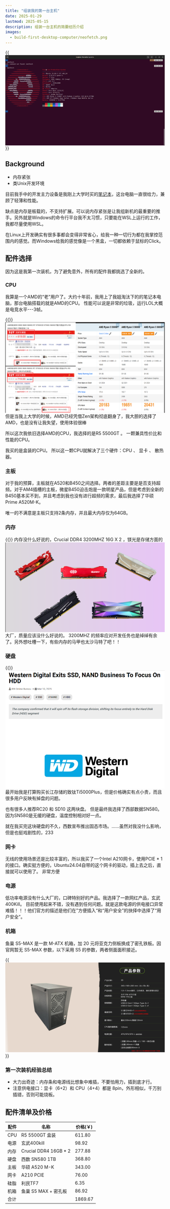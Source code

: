 ```yaml
---
title: "组装我的第一台主机"
date: 2025-01-29
lastmod: 2025-05-15
description: 组装一台主机的简要经历介绍
images:
  - build-first-desktop-computer/neofetch.png
---
```


{{<img src="neofetch.png" alt="neofetch image" align="center" >}}

## Background

- 内存紧张
- 类Unix开发环境

目前我手中的开发主力设备是我刚上大学时买的[笔记本](https://www.acer.com/hk-zh/laptops/swift/swift-x-amd)，这台电脑一直很给力，兼顾了轻薄和性能。

缺点是内存是板载的，不支持扩展。可以说内存紧张是让我组新机的最重要的推手。另外就是Windows的命令行平台我不太习惯，只要能在WSL上运行的工作，我都尽量使用WSL。

在Linux上开发确实有很多事都会变得非常省心，给我一种一切行为都在我掌控范围内的感觉。而Windows给我的感觉像是一个黑盒，一切都依赖于鼠标的Click。

## 配件选择

因为这是我第一次装机，为了避免意外，所有的配件我都挑选了全新的。

### CPU

我算是一个AMD的“老”用户了。大约十年前，我用上了我姐淘汰下的的笔记本电脑，那台电脑搭载的就是AMD的CPU。 性能可以说是非常的垃圾，运行LOL大概是电竞水平---3帧。

{{<img src="cpu-price.png" align="right" max-width="550px" >}}

但是当我上大学的时候，AMD已经凭借Zen架构彻底翻身了，我大胆的选择了AMD，也是没有让我失望，使用体验很棒

所以这次我依旧选择AMD的CPU，我选择的是R5 5500GT 。 一颗兼具性价比和性能的CPU。

我买的是盒装的CPU。 所以这一颗CPU就解决了三个硬件：CPU 、 显卡 、 散热器。

### 主板

对于我的预算，主板就在A520和B450之间选择。两者的差距主要是是否支持超频。对于AM4插槽的主板，微星B450迫击炮是一款明星产品，但是考虑到全新的B450基本买不到，并且考虑到我也没有进行超频的需求，最后我选择了华硕 Prime A520M-K。

唯一的不满意是主板只支持2条内存，并且最大内存仅为64GB。

### 内存

{{<img src="ram.png" align="right" max-width="350px">}}
内存没什么好说的，Crucial DDR4 3200MHZ 16G X 2 ，镁光是存储方面的大厂，质量应该没什么好说的。
3200MHZ 的频率应对开发任务也是绰绰有余了。另外想吐槽一下，有些内存的马甲也太沙马特了吧！！

### 硬盘

{{<img src="wd.png" align="right" max-width="450px">}}

最开始我是打算购买长江存储的致钛Ti5000Plus，但是价格确实有点小贵，而且很多用户反映有掉盘的问题。

也有很多人推荐RC20 和 SD10 这两块盘。 但是最终我选择了西部数据SN580。 因为SN580是无缓的硬盘，温度控制相对好一点。

就在我买完这块硬盘的不久，西数宣布推出固态市场。......虽然对我没什么影响，但是也挺戏剧性的，233

### 网卡

无线的使用场景还是比较丰富的，所以我买了一个Intel A210网卡，使用PCIE \* 1 的接口。确实挺方便的，Ubuntu24.04自带的这个网卡的驱动，插上去之后，直接就可以使用了。 非常方便

### 电源

低功率电源没有什么大厂的，口碑特别好的产品。我选择了一款网红产品，玄武400Kill。 目前使用起来不错，没有遇到任何问题。就是这款电源的供电接口异常难插！！！他们官方的描述是他们在”方便插入“和“用户安全”的抉择中选择了“用户安全”。

### 机箱

鱼巢 S5-MAX 是一款 M-ATX 机箱，加 20 元将亚克力侧板换成了密孔铁板。因官网暂无 S5-MAX 参数，以下采用 S5 的参数，两者侧面面积接近。

{{<img src="computer-box.png" >}}

### 第一次装机经验总结

- 大力出奇迹：内存条和电源线比想象中难插，不要怕用力，插到底才行。
- 注意供电接口：显卡（6+2）和 CPU（4+4）都是 8pin，外形相似，千万别插错，否则可能烧板。

## 配件清单及价格

| 配件 | 名称                   | 价格(￥) |
| ---- | ---------------------- | -------- |
| CPU  | R5 5500GT 盒装         | 611.80   |
| 电源 | 玄武400kill            | 98.92    |
| 内存 | Crucial DDR4 16GB \* 2 | 277.88   |
| 硬盘 | 西数 SN580 1TB         | 368.80   |
| 主板 | 华硕 A520 M-K          | 343.00   |
| 网卡 | A210 PCIE              | 76.00    |
| 硅脂 | 利民TF7                | 6.35     |
| 机箱 | 鱼巢 S5 MAX + 密孔板   | 86.92    |
| 合计 |                        | 1869.67  |
